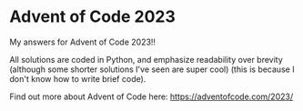 # Advent of Code 2023

My answers for Advent of Code 2023!!

All solutions are coded in Python, and emphasize readability over brevity (although some shorter solutions I've seen are super cool) (this is because I don't know how to write brief code).

Find out more about Advent of Code here: https://adventofcode.com/2023/


